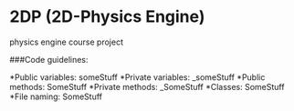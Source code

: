 # 2DP (2D-Physics Engine)

physics engine course project

###Code guidelines:

*Public variables: someStuff
*Private variables: _someStuff
*Public methods: SomeStuff
*Private methods: _SomeStuff
*Classes: SomeStuff
*File naming: SomeStuff

